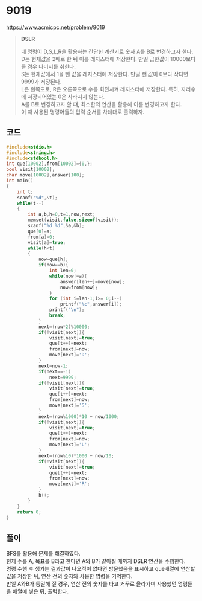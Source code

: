 # 9019
https://www.acmicpc.net/problem/9019
> **<p>DSLR</p>**
> 네 명령어 D,S,L,R을 활용하는 간단한 계산기로 숫자 A를 B로 변경하고자 한다.<br>
> D는 현재값을 2배로 한 뒤 이를 레지스터에 저장한다. 만일 곱한값이 10000보다 클 경우 나머지를 취한다.<br>
> S는 현재값에서 1을 뺀 값을 레지스터에 저장한다. 만일 뺀 값이 0보다 작다면 9999가 저장된다.<br>
> L은 왼쪽으로, R은 오른쪽으로 수를 회전시켜 레지스터에 저장한다. 특히, 자리수에 저장되어있는 0은 사라지지 않는다.<br>
> A를 B로 변경하고자 할 떄, 최소한의 연산을 활용해 이를 변경하고자 한다.<br>
> 이 때 사용된 명령어들의 입력 순서를 차례대로 출력하자.<br>

## 코드
```c
#include<stdio.h>
#include<string.h>
#include<stdbool.h>
int que[10002],from[10002]={0,};
bool visit[10002];
char move[10002],answer[100];
int main()
{
	int t;
	scanf("%d",&t);
	while(t--)
	{
		int a,b,h=0,t=1,now,next;
		memset(visit,false,sizeof(visit));
		scanf("%d %d",&a,&b);
		que[0]=a;
		from[a]=0;
		visit[a]=true;
		while(h<t)
		{
			now=que[h];
			if(now==b){
				int len=0;
				while(now!=a){
					answer[len++]=move[now];
					now=from[now];
				}
				for (int i=len-1;i>= 0;i--)
					printf("%c",answer[i]);
				printf("\n");
				break;
			}
			next=(now*2)%10000;
			if(!visit[next]){
				visit[next]=true;
				que[t++]=next;
				from[next]=now;
				move[next]='D';
			}
			next=now-1;
			if(next==-1)
				next=9999;
			if(!visit[next]){
				visit[next]=true;
				que[t++]=next;
				from[next]=now;
				move[next]='S';
			}
			next=(now%1000)*10 + now/1000;
			if(!visit[next]){
				visit[next]=true;
				que[t++]=next;
				from[next]=now;
				move[next]='L';
			}
			next=(now%10)*1000 + now/10;
			if(!visit[next]){
				visit[next]=true;
				que[t++]=next;
				from[next]=now;
				move[next]='R';
			}
			h++;
		}
	}
	return 0;
}
```

## 풀이
BFS를 활용해 문제를 해결하였다.<br>
현제 수를 A, 목표를 B라고 한다면 A와 B가 같아질 때까지 DSLR 연산을 수행한다.<br>
명령 수행 후 생기는 결과값이 나오적이 없다면 방문했음을 표시하고 que배열에 연산할 값을 저장한 뒤,  연산 전의 숫자와 사용한 명령을 기억한다.<br>
만일 A와B가 동일해 질 경우, 연산 전의 숫자를 타고 거꾸로 올라가며 사용했던 명령들을 배열에 넣은 뒤, 출력한다.<br>
